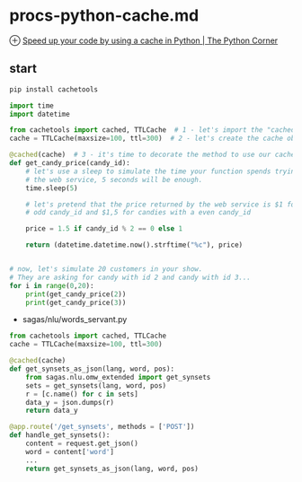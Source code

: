 # procs-python-cache.md
⊕ [Speed up your code by using a cache in Python | The Python Corner](https://www.thepythoncorner.com/2018/04/how-to-make-your-code-faster-by-using-a-cache-in-python/?source=post_page-----fb169fbcbb0b----------------------)

## start
```sh
pip install cachetools
```

```python
import time
import datetime

from cachetools import cached, TTLCache  # 1 - let's import the "cached" decorator and the "TTLCache" object from cachetools
cache = TTLCache(maxsize=100, ttl=300)  # 2 - let's create the cache object.

@cached(cache)  # 3 - it's time to decorate the method to use our cache system!
def get_candy_price(candy_id):
    # let's use a sleep to simulate the time your function spends trying to connect to
    # the web service, 5 seconds will be enough.
    time.sleep(5)

    # let's pretend that the price returned by the web service is $1 for candies with a
    # odd candy_id and $1,5 for candies with a even candy_id

    price = 1.5 if candy_id % 2 == 0 else 1

    return (datetime.datetime.now().strftime("%c"), price)


# now, let's simulate 20 customers in your show.
# They are asking for candy with id 2 and candy with id 3...
for i in range(0,20):
    print(get_candy_price(2))
    print(get_candy_price(3))
```

+ sagas/nlu/words_servant.py

```python
from cachetools import cached, TTLCache
cache = TTLCache(maxsize=100, ttl=300)

@cached(cache)
def get_synsets_as_json(lang, word, pos):
    from sagas.nlu.omw_extended import get_synsets
    sets = get_synsets(lang, word, pos)
    r = [c.name() for c in sets]
    data_y = json.dumps(r)
    return data_y

@app.route('/get_synsets', methods = ['POST'])
def handle_get_synsets():
    content = request.get_json()
    word = content['word']
    ...
    return get_synsets_as_json(lang, word, pos)    
```




